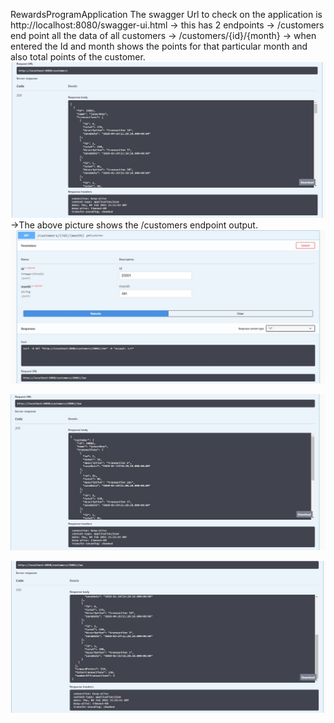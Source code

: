 RewardsProgramApplication
The swagger Url to check on the application is http://localhost:8080/swagger-ui.html
-> this has 2 endpoints 
-> /customers end point all the data of all customers
-> /customers/{id}/{month}
-> when entered the Id and month shows the points for that particular month and also total points of the customer.
![picture](images/customersendpoint.jpeg)
->The above picture shows the /customers endpoint output.
![picture](images/secondendpoint.jpeg)

![picture](images/secondendpointresponse.jpeg)

![picture](images/totalcalculations.jpeg)
